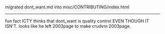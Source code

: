 migrated dont_want.md into misc/CONTRIBUTING/index.html

---
fun fact ICTY thinks that dont_want is quality control EVEN THOUGH IT ISN'T.
looks like he left 2003page to make crudvm 2003page.
